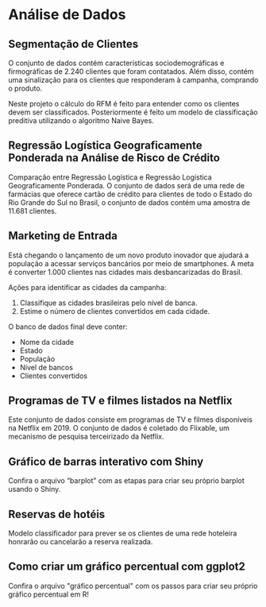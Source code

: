 # Análise de Dados 

## Segmentação de Clientes
O conjunto de dados contém características sociodemográficas e firmográficas de 2.240 clientes que foram contatados. Além disso, contém uma sinalização para os clientes que responderam à campanha, comprando o produto.

Neste projeto o cálculo do RFM é feito para entender como os clientes devem ser classificados. Posteriormente é feito um modelo de classificação preditiva utilizando o algoritmo Naive Bayes.

## Regressão Logística Geograficamente Ponderada na Análise de Risco de Crédito
Comparação entre Regressão Logística e Regressão Logística Geograficamente Ponderada. O conjunto de dados será de uma rede de farmácias que oferece cartão de crédito para clientes de todo o Estado do Rio Grande do Sul no Brasil, o conjunto de dados contém uma amostra de 11.681 clientes.

## Marketing de Entrada
Está chegando o lançamento de um novo produto inovador que ajudará a população a acessar serviços bancários por meio de smartphones. A meta é converter 1.000 clientes nas cidades mais desbancarizadas do Brasil.

Ações para identificar as cidades da campanha:

1) Classifique as cidades brasileiras pelo nível de banca.
2) Estime o número de clientes convertidos em cada cidade.

O banco de dados final deve conter:

- Nome da cidade
- Estado
- População
- Nível de bancos
- Clientes convertidos

## Programas de TV e filmes listados na Netflix
Este conjunto de dados consiste em programas de TV e filmes disponíveis na Netflix em 2019. O conjunto de dados é coletado do Flixable, um mecanismo de pesquisa terceirizado da Netflix.

## Gráfico de barras interativo com Shiny
Confira o arquivo “barplot” com as etapas para criar seu próprio barplot usando o Shiny.

## Reservas de hotéis
Modelo classificador para prever se os clientes de uma rede hoteleira honrarão ou cancelarão a reserva realizada.

## Como criar um gráfico percentual com ggplot2
Confira o arquivo "gráfico percentual" com os passos para criar seu próprio gráfico percentual em R!
